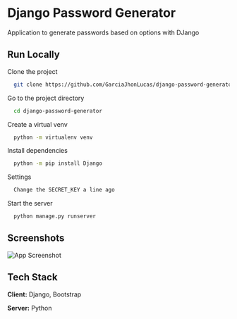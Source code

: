
# Django Password Generator

Application to generate passwords based on options with DJango

## Run Locally

Clone the project

```bash
  git clone https://github.com/GarciaJhonLucas/django-password-generator.git
```

Go to the project directory

```bash
  cd django-password-generator
```

Create a virtual venv
```bash
  python -m virtualenv venv
```

Install dependencies
```bash
  python -m pip install Django
```

Settings
```bash
  Change the SECRET_KEY a line ago
```

Start the server
```bash
  python manage.py runserver
```

## Screenshots

![App Screenshot](https://garciajhonlucas.github.io/images/django-app-password.png)

## Tech Stack

**Client:** Django, Bootstrap

**Server:** Python
